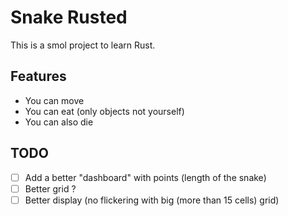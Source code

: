 # Snake Rusted

This is a smol project to learn Rust.

## Features
- You can move
- You can eat (only objects not yourself)
- You can also die

## TODO
- [ ] Add a better "dashboard" with points (length of the snake)
- [ ] Better grid ?
- [ ] Better display (no flickering with big (more than 15 cells) grid)